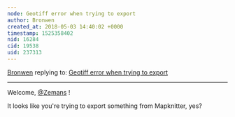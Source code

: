 ```yaml
---
node: Geotiff error when trying to export
author: Bronwen
created_at: 2018-05-03 14:40:02 +0000
timestamp: 1525358402
nid: 16284
cid: 19538
uid: 237313
---
```




[Bronwen](../profile/Bronwen) replying to: [Geotiff error when trying to export](../notes/Zemans/05-03-2018/geotiff-error-when-trying-to-export)

----
Welcome, [@Zemans](/profile/Zemans) !

It looks like you're trying to export something from Mapknitter, yes?